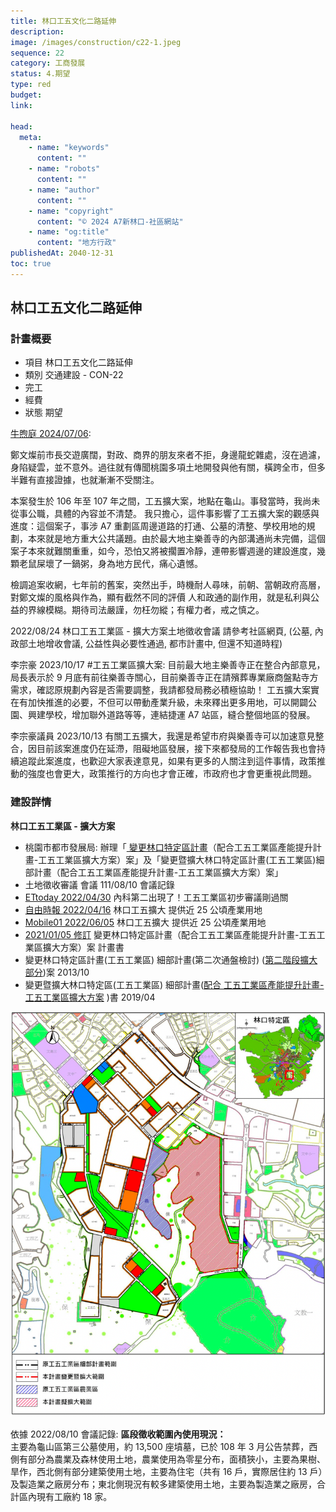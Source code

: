 ```yaml
---
title: 林口工五文化二路延伸
description:
image: /images/construction/c22-1.jpeg
sequence: 22
category: 工商發展
status: 4.期望
type: red
budget:
link:

head:
  meta:
    - name: "keywords"
      content: ""
    - name: "robots"
      content: ""
    - name: "author"
      content: ""
    - name: "copyright"
      content: "© 2024 A7新林口-社區網站"
    - name: "og:title"
      content: "地方行政"
publishedAt: 2040-12-31
toc: true
---
```


## 林口工五文化二路延伸

### 計畫概要

- 項目 林口工五文化二路延伸
- 類別 交通建設 - CON-22
- 完工
- 經費
- 狀態 期望

<a href="https://www.facebook.com/share/p/68fdwgDiydKb2sPx/">牛煦庭 2024/07/06</a>:

鄭文燦前市長交遊廣闊，對政、商界的朋友來者不拒，身邊龍蛇雜處，沒在過濾，身陷疑雲，並不意外。過往就有傳聞桃園多項土地開發與他有關，橫跨全市，但多半難有直接證據，也就漸漸不受關注。

本案發生於 106 年至 107 年之間，工五擴大案，地點在龜山。事發當時，我尚未從事公職，具體的內容並不清楚。
我只擔心，這件事影響了工五擴大案的觀感與進度：這個案子，事涉 A7 重劃區周邊道路的打通、公墓的清整、學校用地的規劃，本來就是地方重大公共議題。由於最大地主樂善寺的內部溝通尚未完備，這個案子本來就難關重重，如今，恐怕又將被擱置冷靜，連帶影響週邊的建設進度，幾顆老鼠屎壞了一鍋粥，身為地方民代，痛心遺憾。

檢調追案收網，七年前的舊案，突然出手，時機耐人尋味，前朝、當朝政府高層，對鄭文燦的風格與作為，顯有截然不同的評價
人和政通的副作用，就是私利與公益的界線模糊。期待司法嚴謹，勿枉勿縱；有權力者，戒之慎之。

2022/08/24 林口工五工業區 - 擴大方案土地徵收會議 請參考社區網頁, (公墓, 內政部土地增收會議, 公益性與必要性通過, 都市計畫中, 但還不知道時程)

李宗豪 2023/10/17 #工五工業區擴大案: 目前最大地主樂善寺正在整合內部意見，局長表示於 9 月底有前往樂善寺關心，目前樂善寺正在請殯葬專業廠商盤點寺方需求，確認原規劃內容是否需要調整，我請都發局務必積極協助！ 工五擴大案實在有加快推進的必要，不但可以帶動產業升級，未來釋出更多用地，可以開闢公園、興建學校，增加聯外道路等等，連結捷運 A7 站區，縫合整個地區的發展。

李宗豪議員 2023/10/13
有關工五擴大，我還是希望市府與樂善寺可以加速意見整合，因目前該案進度仍在延滯，阻礙地區發展，接下來都發局的工作報告我也會持續追蹤此案進度，也歡迎大家表達意見，如果有更多的人關注到這件事情，政策推動的強度也會更大，政策推行的方向也才會正確，市政府也才會更重視此問題。

### 建設詳情

**林口工五工業區 - 擴大方案**

- 桃園市都市發展局: 辦理「<a href="https://urdb.tycg.gov.tw/News_Content.aspx?n=10682&s=1059339"> 變更林口特定區計畫</a>（配合工五工業區產能提升計畫-工五工業區擴大方案）案」及「變更暨擴大林口特定區計畫(工五工業區)細部計畫（配合工五工業區產能提升計畫-工五工業區擴大方案）案」
- 土地徵收審議 會議 111/08/10 會議記錄
- <a href="https://house.ettoday.net/news/2234083">ETtoday 2022/04/30</a> 內科第二出現了！工五工業區初步審議剛過關
- <a href="https://news.ltn.com.tw/news/life/paper/1511986#:~:text=%E5%B7%A5%E4%BA%94%E5%B7%A5%E6%A5%AD%E5%8D%80%EF%BC%88%E4%BF%97%E7%A8%B1,%E5%B0%88%E7%94%A8%E5%8D%80%E8%88%87%E4%BF%9D%E8%AD%B7%E5%8D%80%E3%80%82">自由時報 2022/04/16</a> 林口工五擴大 提供近 25 公頃產業用地
- <a href="https://www.mobile01.com/topicdetail.php?f=455&t=6603328">Mobile01 2022/06/05</a> 林口工五擴大 提供近 25 公頃產業用地
- <a href="https://urdb.tycg.gov.tw/News_Content.aspx?n=10682&s=1059339">2021/01/05 修訂</a> 變更林口特定區計畫（配合工五工業區產能提升計畫-工五工業區擴大方案）案 計畫書
- 變更林口特定區計畫(工五工業區) 細部計畫(第二次通盤檢討) (<a href="https://a7xinlinkou.netlify.app/file/XLK-226-%E6%9E%97%E5%8F%A3%E5%B7%A5%E4%BA%94%E5%B7%A5%E6%A5%AD%E5%8D%80%E8%A8%88%E5%8A%83-01.pdf">第二階段擴大部分</a>)案 2013/10
- 變更暨擴大林口特定區(工五工業區) 細部計畫(<a href="https://a7xinlinkou.netlify.app/file/XLK-226-%E6%9E%97%E5%8F%A3%E5%B7%A5%E4%BA%94%E5%B7%A5%E6%A5%AD%E5%8D%80%E8%A8%88%E5%8A%83-02.pdf">配合 工五工業區產能提升計畫-工五工業區擴大方案</a> )書 2019/04

![c22-1.jpeg](/images/construction/c22-1.jpeg)

依據 2022/08/10 會議記錄:
**區段徵收範圍內使用現況：**  
主要為龜山區第三公墓使用，約 13,500 座墳墓，已於 108 年 3 月公告禁葬，西側有部分為農業及森林使用土地，農業使用為零星分布，面積狹小，主要為果樹、旱作，西北側有部分建築使用土地，主要為住宅（共有 16 戶，實際居住約 13 戶）及製造業之廠房分布；東北側現況有較多建築使用土地，主要為製造業之廠房，合計區內現有工廠約 18 家。
